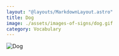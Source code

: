 ```yaml
---
layout: "@layouts/MarkdownLayout.astro"
title: Dog
image: ./assets/images-of-signs/dog.gif
category: Vocabulary
---
```


![Dog](@signs/dog.gif)
